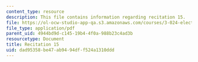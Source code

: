 ```yaml
---
content_type: resource
description: This file contains information regarding recitation 15.
file: https://ol-ocw-studio-app-qa.s3.amazonaws.com/courses/3-024-electronic-optical-and-magnetic-properties-of-materials-spring-2013/dad95358be47ab9494dff524a1310ddd_MIT3_024S13_2012rec15.pdf
file_type: application/pdf
parent_uid: 4944bd9d-c145-19b4-4f0a-988b23c4ad3b
resourcetype: Document
title: Recitation 15
uid: dad95358-be47-ab94-94df-f524a1310ddd
---
```

